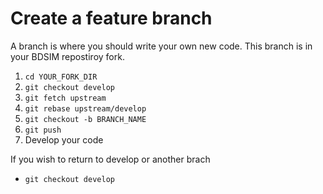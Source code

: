 # Create a feature branch

A branch is where you should write your own new code. This branch is in your BDSIM repostiroy fork. 

1. `cd YOUR_FORK_DIR`
1. `git checkout develop`
1. `git fetch upstream`
1. `git rebase upstream/develop`
1. `git checkout -b BRANCH_NAME`
1. `git push`
1. Develop your code

If you wish to return to develop or another brach

* `git checkout develop`
